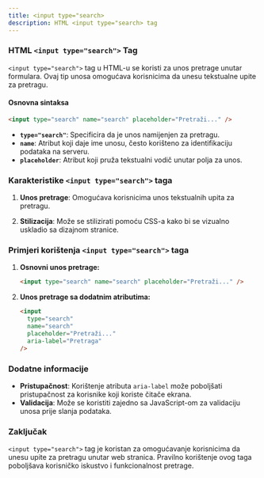 ```yaml
---
title: <input type="search>
description: HTML <input type="search> tag
---
```


### HTML `<input type="search">` Tag

`<input type="search">` tag u HTML-u se koristi za unos pretrage unutar formulara. Ovaj tip unosa omogućava korisnicima da unesu tekstualne upite za pretragu.

#### Osnovna sintaksa

```html
<input type="search" name="search" placeholder="Pretraži..." />
```

- **`type="search"`**: Specificira da je unos namijenjen za pretragu.
- **`name`**: Atribut koji daje ime unosu, često korišteno za identifikaciju podataka na serveru.
- **`placeholder`**: Atribut koji pruža tekstualni vodič unutar polja za unos.

### Karakteristike `<input type="search">` taga

1. **Unos pretrage**:
   Omogućava korisnicima unos tekstualnih upita za pretragu.

2. **Stilizacija**:
   Može se stilizirati pomoću CSS-a kako bi se vizualno uskladio sa dizajnom stranice.

### Primjeri korištenja `<input type="search">` taga

1. **Osnovni unos pretrage:**

   ```html
   <input type="search" name="search" placeholder="Pretraži..." />
   ```

2. **Unos pretrage sa dodatnim atributima:**
   ```html
   <input
     type="search"
     name="search"
     placeholder="Pretraži..."
     aria-label="Pretraga"
   />
   ```

### Dodatne informacije

- **Pristupačnost**: Korištenje atributa `aria-label` može poboljšati pristupačnost za korisnike koji koriste čitače ekrana.
- **Validacija**: Može se koristiti zajedno sa JavaScript-om za validaciju unosa prije slanja podataka.

### Zaključak

`<input type="search">` tag je koristan za omogućavanje korisnicima da unesu upite za pretragu unutar web stranica. Pravilno korištenje ovog taga poboljšava korisničko iskustvo i funkcionalnost pretrage.
